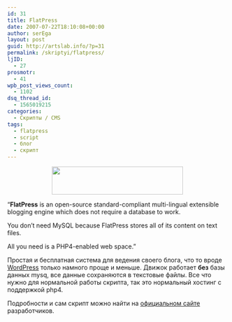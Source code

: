 ```yaml
---
id: 31
title: FlatPress
date: 2007-07-22T18:10:08+00:00
author: serEga
layout: post
guid: http://artslab.info/?p=31
permalink: /skriptyi/flatpress/
ljID:
  - 27
prosmotr:
  - 41
wpb_post_views_count:
  - 1102
dsq_thread_id:
  - 1565019215
categories:
  - Скрипты / CMS
tags:
  - flatpress
  - script
  - блог
  - скрипт
---
```

<p style="text-align: center">
  <a href="http://artslab.info/wp-content/uploads/flatpress.jpg"><img src="http://artslab.info/wp-content/uploads/flatpress-300x64.jpg" alt="" title="flatpress - like wordpress but without mysql" width="300" height="64" class="alignnone size-medium wp-image-769" srcset="http://img.artslab.info/flatpress-300x64.jpg 300w, http://img.artslab.info/flatpress.jpg 421w" sizes="(max-width: 300px) 100vw, 300px" /></a>
</p>

&#8220;**FlatPress** is an open-source standard-compliant multi-lingual extensible blogging engine which does not require a database to work.
  
You don’t need MySQL because FlatPress stores all of its content on text files.
  
All you need is a PHP4-enabled web space.&#8221;

Простая и бесплатная система для ведения своего блога, что то вроде <a href="http://wordpress.org/" title="wordpress" target="_blank">WordPress</a> только намного проще и меньше. Движок работает **без** базы данных mysq, все данные сохраняются в текстовые файлы. Все что нужно для нормальной работы скрипта, так это нормальный хостинг с поддержкой php4.

Подробности и сам скрипт можно найти на <a href="http://www.flatpress.org/home/" title="flatpress homepage" target="_blank">официальном сайте</a> разработчиков.